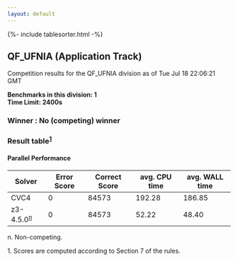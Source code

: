 ```yaml
---
layout: default
---
```

{%- include tablesorter.html -%}

##  QF_UFNIA (Application Track)

Competition results for the QF_UFNIA division as of Tue Jul 18 22:06:21 GMT

**Benchmarks in this division: 1**
<br/>
**Time Limit: 2400s**


###  Winner : No (competing) winner 

### Result table<sup><a href="#fn1">1</a></sup>


#### Parallel Performance
<table id="parallel" class="result sorted">
<thead>
<tr>
<th class="center">Solver</th>
<th class="center">Error Score</th>
<th class="center">Correct Score</th>
<th class="center">avg. CPU time </th>
<th class="center">avg. WALL time </th>
</tr>
</thead>
<tr>
<td>CVC4</td>
<td class="right">0</td>
<td class="right">84573</td>
<td class="right">192.28</td>
<td class="right">186.85</td>
</tr>
<tr>
<td>z3-4.5.0<SUP><a href="#fn">n</a></SUP>
</td>
<td class="right">0</td>
<td class="right">84573</td>
<td class="right">52.22</td>
<td class="right">48.40</td>
</tr>
</table>
<span id="fn"> n. Non-competing.</span>

<span id="fn1"> 1. Scores are computed according to Section 7 of the rules.</span>


